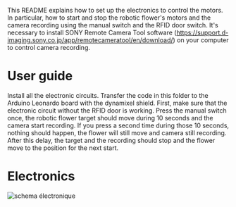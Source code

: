 This README explains how to set up the electronics to control the motors. In particular, how to start and stop the robotic flower's motors and the camera recording using the manual switch and the RFID door switch. It's necessary to install SONY Remote Camera Tool software (https://support.d-imaging.sony.co.jp/app/remotecameratool/en/download/) on your computer to control camera recording.

# User guide
Install all the electronic circuits. Transfer the code in this folder to the Arduino Leonardo board with the dynamixel shield. First, make sure that the electronic circuit without the RFID door is working. Press the manual switch once, the robotic flower target should move during 10 seconds and the camera start recording. If you press a second time during those 10 seconds, nothing should happen, the flower will still move and camera still recording. After this delay, the target and the recording should stop and the flower move to the position for the next start.

# Electronics
![schema électronique](https://github.com/lindamecherout/BeeDeckBot-Deeplabcut/assets/173625375/2a4247bf-038e-42d9-93dc-87121d449a50)
